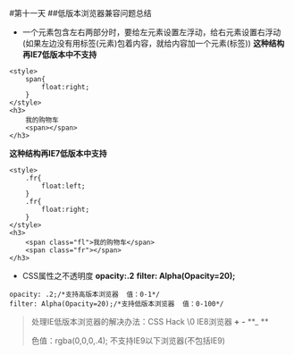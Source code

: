 #第十一天
##低版本浏览器兼容问题总结
- 一个元素包含左右两部分时，要给左元素设置左浮动，给右元素设置右浮动(如果左边没有用标签(元素)包着内容，就给内容加一个元素(标签))
**这种结构再IE7低版本中不支持**
```
<style>
	span{
		float:right;
	}
</style>
<h3>
	我的购物车
	<span></span>
</h3>
```
**这种结构再IE7低版本中支持**
```
<style>
	.fr{
		float:left;
	}
	.fr{
		float:right;
	}
</style>
<h3>
	<span class="fl">我的购物车</span>
	<span class="fr"></span>
</h3>
```
- CSS属性之不透明度
**opacity:.2**
**filter: Alpha(Opacity=20);**
```
opacity: .2;/*支持高版本浏览器  值：0-1*/
filter: Alpha(Opacity=20);/*支持低版本浏览器  值：0-100*/
```

> 处理IE低版本浏览器的解决办法：CSS Hack
> \0   IE8浏览器
> **+**
> **-**
> **_ **
> 
> 色值：rgba(0,0,0,.4); 不支持IE9以下浏览器(不包括IE9)
